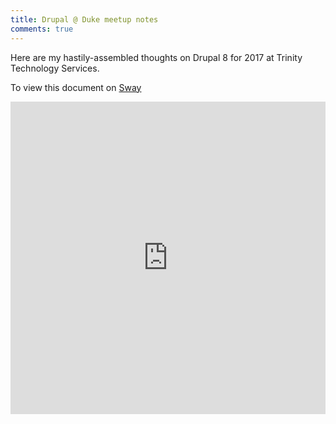 ```yaml
---
title: Drupal @ Duke meetup notes
comments: true
---
```


Here are my hastily-assembled thoughts on Drupal 8 for 2017 at Trinity Technology Services.

To view this document on [Sway](https://sway.com/thDd10XgSCzLMAlr)

<iframe width="760px" height="500px" src="https://sway.com/s/thDd10XgSCzLMAlr/embed" frameborder="0" marginwidth="0" marginheight="0" scrolling="no" style="border: none; max-width:100%; max-height:100vh" allowfullscreen webkitallowfullscreen mozallowfullscreen msallowfullscreen></iframe>
